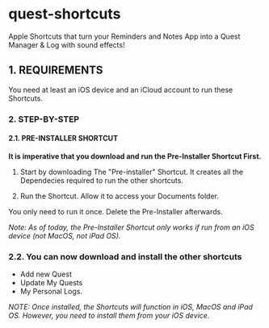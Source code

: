 # quest-shortcuts
Apple Shortcuts that turn your Reminders and Notes App into a Quest Manager &amp; Log with sound effects!

## 1. REQUIREMENTS

You need at least an iOS device and an iCloud account to run these Shortcuts.

### 2. STEP-BY-STEP

#### 2.1. PRE-INSTALLER SHORTCUT

**It is imperative that you download and run the Pre-Installer Shortcut First.**

1. Start by downloading The "Pre-installer" Shortcut. It creates all the Dependecies required to run the other shortcuts.

2. Run the Shortcut. Allow it to access your Documents folder.

You only need to run it once. Delete the Pre-Installer afterwards.

*Note: As of today, the Pre-Installer Shortcut only works if run from an iOS device (not MacOS, not iPad OS).*


### 2.2. You can now download and install the other shortcuts 

- Add new Quest
- Update My Quests
-  My Personal Logs.

*NOTE: Once installed, the Shortcuts will function in iOS, MacOS and iPad OS. However, you need to install them from your iOS device.*

